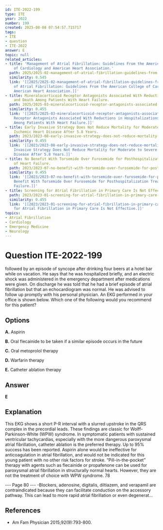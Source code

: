 ```yaml
---
id: ITE-2022-199
type: ITE
year: 2022
number: 199
created: 2025-08-08 07:54:57.715717
tags:
- ITE
- question
- ITE-2022
answer: E
topic: null
related_articles:
- title: 'Management of Atrial Fibrillation: Guidelines From the American College
    of Cardiology and American Heart Association.'
  path: 2025/2025-02-management-of-atrial-fibrillation-guidelines-from-the-americ.md
  similarity: 0.545
  link: '[[2025/2025-02-management-of-atrial-fibrillation-guidelines-from-the-americ|Management
    of Atrial Fibrillation: Guidelines From the American College of Cardiology and
    American Heart Association.]]'
- title: Mineralocorticoid Receptor Antagonists Associated With Reductions in Hospitalizations
    and Death Among Patients With Heart Failure.
  path: 2025/2025-03-mineralocorticoid-receptor-antagonists-associated-with-reduc.md
  similarity: 0.455
  link: '[[2025/2025-03-mineralocorticoid-receptor-antagonists-associated-with-reduc|Mineralocorticoid
    Receptor Antagonists Associated With Reductions in Hospitalizations and Death
    Among Patients With Heart Failure.]]'
- title: Early Invasive Strategy Does Not Reduce Mortality for Moderate to Severe
    Ischemic Heart Disease After 5.8 Years.
  path: 2023/2023-08-early-invasive-strategy-does-not-reduce-mortality-for-modera.md
  similarity: 0.455
  link: '[[2023/2023-08-early-invasive-strategy-does-not-reduce-mortality-for-modera|Early
    Invasive Strategy Does Not Reduce Mortality for Moderate to Severe Ischemic Heart
    Disease After 5.8 Years.]]'
- title: No Benefit With Torsemide Over Furosemide for Posthospitalization Treatment
    of Heart Failure.
  path: 2023/2023-07-no-benefit-with-torsemide-over-furosemide-for-posthospitaliz.md
  similarity: 0.455
  link: '[[2023/2023-07-no-benefit-with-torsemide-over-furosemide-for-posthospitaliz|No
    Benefit With Torsemide Over Furosemide for Posthospitalization Treatment of Heart
    Failure.]]'
- title: Screening for Atrial Fibrillation in Primary Care Is Not Effective.
  path: 2023/2023-01-screening-for-atrial-fibrillation-in-primary-care-is-not-eff.md
  similarity: 0.455
  link: '[[2023/2023-01-screening-for-atrial-fibrillation-in-primary-care-is-not-eff|Screening
    for Atrial Fibrillation in Primary Care Is Not Effective.]]'
topics:
- Atrial Fibrillation
- Cardiology
- Emergency Medicine
- Neurology
---
```


# Question ITE-2022-199

followed by an episode of syncope after drinking four beers at a hotel bar while on vacation. He says that he was hospitalized briefly, and an electric shock was administered in the emergency department after medications were given. On discharge he was told that he had a brief episode of atrial fibrillation but that an echocardiogram was normal. He was advised to follow up promptly with his personal physician. An EKG performed in your office is shown below. Which one of the following would you recommend for this patient?

## Options

**A.** Aspirin

**B.** Oral flecainide to be taken if a similar episode occurs in the future

**C.** Oral metoprolol therapy

**D.** Warfarin therapy

**E.** Catheter ablation therapy

## Answer

**E**

## Explanation

This EKG shows a short P-R interval with a slurred upstroke in the QRS complex in the precordial leads.
These findings are classic for Wolff-Parkinson-White (WPW) syndrome. In symptomatic patients with
sustained ventricular tachycardias, especially with the more dangerous paroxysmal atrial fibrillation,
catheter ablation is the preferred therapy. Up to 95% success has been reported.
Aspirin alone would be ineffective for anticoagulation in atrial fibrillation, and would not be indicated for
this young patient with no other risk factors for stroke. “Pill-in-the-pocket” therapy with agents such as
flecainide or propafenone can be used for paroxysmal atrial fibrillation in structurally normal hearts.
However, they are not the treatment of choice with WPW syndrome.
78

--- Page 80 ---
-Blockers, adenosine, digitalis, diltiazem, and verapamil are contraindicated because they can facilitate
conduction on the accessory pathway. This can lead to more rapid atrial fibrillation or even degenerat...

## References

- Am Fam Physician
2015;92(9):793-800.
